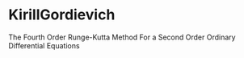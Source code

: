 # KirillGordievich
The Fourth Order Runge-Kutta Method For a Second Order Ordinary Differential Equations
